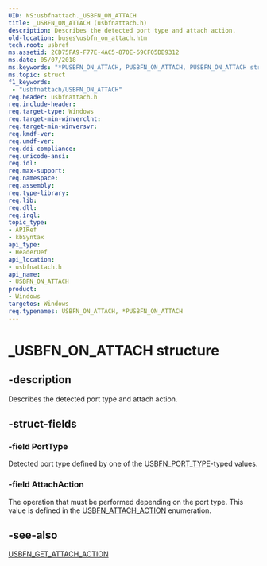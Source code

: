 ```yaml
---
UID: NS:usbfnattach._USBFN_ON_ATTACH
title: _USBFN_ON_ATTACH (usbfnattach.h)
description: Describes the detected port type and attach action.
old-location: buses\usbfn_on_attach.htm
tech.root: usbref
ms.assetid: 2CD75FA9-F77E-4AC5-870E-69CF05DB9312
ms.date: 05/07/2018
ms.keywords: "*PUSBFN_ON_ATTACH, PUSBFN_ON_ATTACH, PUSBFN_ON_ATTACH structure pointer [Buses], USBFN_ON_ATTACH, USBFN_ON_ATTACH structure [Buses], _USBFN_ON_ATTACH, buses.usbfn_on_attach, usbfnattach/PUSBFN_ON_ATTACH, usbfnattach/USBFN_ON_ATTACH"
ms.topic: struct
f1_keywords:
 - "usbfnattach/USBFN_ON_ATTACH"
req.header: usbfnattach.h
req.include-header: 
req.target-type: Windows
req.target-min-winverclnt: 
req.target-min-winversvr: 
req.kmdf-ver: 
req.umdf-ver: 
req.ddi-compliance: 
req.unicode-ansi: 
req.idl: 
req.max-support: 
req.namespace: 
req.assembly: 
req.type-library: 
req.lib: 
req.dll: 
req.irql: 
topic_type:
- APIRef
- kbSyntax
api_type:
- HeaderDef
api_location:
- usbfnattach.h
api_name:
- USBFN_ON_ATTACH
product:
- Windows
targetos: Windows
req.typenames: USBFN_ON_ATTACH, *PUSBFN_ON_ATTACH
---
```


# _USBFN_ON_ATTACH structure


## -description


Describes the detected port type and attach action. 


## -struct-fields




### -field PortType

Detected port type defined by one of the <a href="https://docs.microsoft.com/windows-hardware/drivers/ddi/usbfnbase/ne-usbfnbase-_usbfn_port_type">USBFN_PORT_TYPE</a>-typed values.


### -field AttachAction

The operation that must be performed depending on the port type. This value is defined in the <a href="https://docs.microsoft.com/windows-hardware/drivers/ddi/usbfnattach/ne-usbfnattach-_usbfn_attach_action">USBFN_ATTACH_ACTION</a> enumeration.


## -see-also




<a href="https://docs.microsoft.com/windows-hardware/drivers/ddi/usbfnattach/nc-usbfnattach-usbfn_get_attach_action">USBFN_GET_ATTACH_ACTION</a>
 

 

